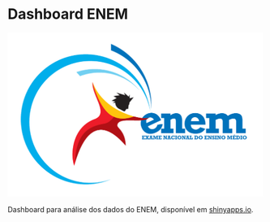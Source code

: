 # Dashboard ENEM

![Dash](www/enem_logo.png)

Dashboard para análise dos dados do ENEM, disponível em [shinyapps.io](https://wellingtonfsouza.shinyapps.io/dash_enem/).
